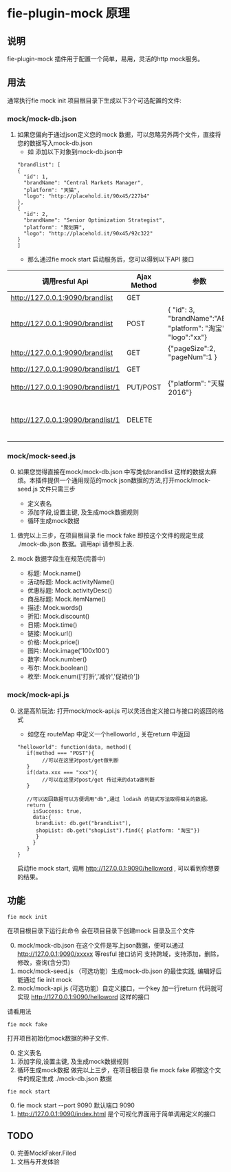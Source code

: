 # fie-plugin-mock 原理

## 说明

fie-plugin-mock 插件用于配置一个简单，易用，灵活的http mock服务。



## 用法
通常执行fie mock init  项目根目录下生成以下3个可选配置的文件:

### mock/mock-db.json 

1. 如果您偏向于通过json定义您的mock 数据，可以忽略另外两个文件，直接将您的数据写入mock-db.json
    * 如 添加以下对象到mock-db.json中
    ```
   "brandlist": [
   {
      "id": 1,
      "brandName": "Central Markets Manager",
      "platform": "天猫",
      "logo": "http://placehold.it/90x45/227b4"
    },
    {
      "id": 2,
      "brandName": "Senior Optimization Strategist",
      "platform": "聚划算",
      "logo": "http://placehold.it/90x45/92c322"
    }
   ]
    ```
    * 那么通过fie mock start 启动服务后，您可以得到以下API 接口


 调用resful Api | Ajax Method| 参数| 返回结果|
 ----------------|-----------|-----|--------|
http://127.0.0.1:9090/brandlist|GET| |取得到这个列表数据。|
http://127.0.0.1:9090/brandlist |POST| { "id": 3,  "brandName":"AE", "platform": "淘宝", "logo":"xx"}| 将淘宝这条数据添加到brandlist|
http://127.0.0.1:9090/brandlist | GET | {"pageSize":2, "pageNum":1 } | 可以获取分页数据。|
http://127.0.0.1:9090/brandlist/1 |GET | | 将 返回id = 1 的那条数据。|
http://127.0.0.1:9090/brandlist/1 |PUT/POST | {"platform": "天猫2016"}|返回id = 1 的那条数据的platform更新为"天猫2016"|
http://127.0.0.1:9090/brandlist/1 |DELETE| | 将 删除掉id = 1 的那条数据。再调用http://127.0.0.1:9090/brandlist 会发现数据已经被删除|

### mock/mock-seed.js 
0. 如果您觉得直接在mock/mock-db.json 中写类似brandlist 这样的数据太麻烦。本插件提供一个通用规范的mock json数据的方法,打开mock/mock-seed.js 文件只需三步
	* 定义表名
	* 添加字段,设置主键, 及生成mock数据规则
	* 循环生成mock数据
0. 做完以上三步，在项目根目录 fie mock fake 即按这个文件的规定生成 ./mock-db.json 数据。调用api 请参照上表.
 
0. mock 数据字段生在规范(完善中)
   * 标题:  Mock.name()
   * 活动标题:  Mock.activityName()
   * 优惠标题:  Mock.activityDesc()
   * 商品标题:  Mock.itemName()
   * 描述:  Mock.words()
   * 折扣:  Mock.discount()
   * 日期:  Mock.time()
   * 链接:  Mock.url()
   * 价格:  Mock.price()
   * 图片:  Mock.image('100x100')
   * 数字:  Mock.number()
   * 布尔:  Mock.boolean()
   * 枚举:  Mock.enum(['打折','减价','促销价'])
   
### mock/mock-api.js 
0. 这是高阶玩法: 打开mock/mock-api.js  可以灵活自定义接口与接口的返回的格式
	* 如您在 routeMap 中定义一个helloworld , 关在return 中返回
	
	```
	"helloworld": function(data, method){
	   if(method === "POST"){
	   		//可以在这里对post/get做判断
	   }
	   if(data.xxx === "xxx"){
	   		//可以在这里对post/get 传过来的data做判断
	   }
	   
	   //可以返回数据可以方便调用"db",通过 lodash 的链式写法取得相关的数据。
	   return {
	     isSuccess: true,
         data:{
          brandList: db.get("brandList"),
          shopList: db.get("shopList").find({ platform: "淘宝"})
          }
	     }
	   }
	}
	```
	启动fie mock start, 调用  http://127.0.0.1:9090/helloword , 可以看到你想要的结果。
	
	

## 功能

```
fie mock init 
```
在项目根目录下运行此命令
会在项目目录下创建mock 目录及三个文件

0. mock/mock-db.json  在这个文件是写上json数据，便可以通过 http://127.0.0.1:9090/xxxxx 等resful 接口访问 支持跨域，支持添加，删除，修改，查询(含分页)
0. mock/mock-seed.js （可选功能）生成mock-db.json 的最佳实践, 编辑好后能通过 fie init mock
0. mock/mock-api.js   (可选功能）自定义接口，一个key 加一行return 代码就可实现  http://127.0.0.1:9090/helloword 这样的接口

请看用法

```
fie mock fake 
```
 打开项目初始化mock数据的种子文件.
 
0. 定义表名
0. 添加字段,设置主键, 及生成mock数据规则
0. 循环生成mock数据
 做完以上三步，在项目根目录 fie mock fake 即按这个文件的规定生成 ./mock-db.json 数据
 
```
fie mock start 
```
0. fie mock start --port 9090 默认端口 9090 
0. http://127.0.0.1:9090/index.html 是个可视化界面用于简单调用定义的接口

## TODO
0. 完善MockFaker.Filed
0. 文档与开发体验




 
 


